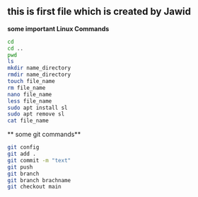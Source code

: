 ## this is first file which is created by Jawid
**some important Linux Commands**
```bash
cd 
cd ..
pwd
ls
mkdir name_directory
rmdir name_directory
touch file_name
rm file_name
nano file_name
less file_name
sudo apt install sl
sudo apt remove sl
cat file_name
```
** some git commands**

```bash
git config
git add .
git commit -m "text"
git push
git branch
git branch brachname
git checkout main

